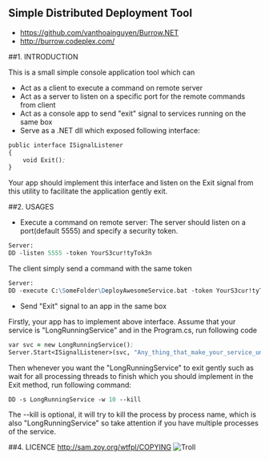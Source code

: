 Simple Distributed Deployment Tool
-----------------------------------------------------------------------
* https://github.com/vanthoainguyen/Burrow.NET    
* http://burrow.codeplex.com/


##1. INTRODUCTION

This is a small simple console application tool which can

* Act as a client to execute a command on remote server
* Act as a server to listen on a specific port for the remote commands from client
* Act as a console app to send "exit" signal to services running on the same box
* Serve as a .NET dll which exposed following interface:
```clj
public interface ISignalListener
{
    void Exit();
}
```
Your app should implement this interface and listen on the Exit signal from this utility to facilitate the application gently exit.


##2. USAGES
* Execute a command on remote server:
The server should listen on a port(default 5555) and specify a security token.
```clj
Server:
DD -listen 5555 -token YourS3cur!tyTok3n
```

The client simply send a command with the same token
```clj
Server:
DD -execute C:\SomeFolder\DeployAwesomeService.bat -token YourS3cur!tyTok3n
```

* Send "Exit" signal to an app in the same box

Firstly, your app has to implement above interface. Assume that your service is "LongRunningService" and in the Program.cs, run following code
```clj
var svc = new LongRunningService();
Server.Start<ISignalListener>(svc, "Any_thing_that_make_your_service_unique");
```

Then whenever you want the "LongRunningService" to exit gently such as wait for all processing threads to finish which you should implement in the Exit method,
run following command:

```clj
DD -s LongRunningService -w 10 --kill
```
The --kill is optional, it will try to kill the process by process name, which is also "LongRunningService" so take attention if you have multiple processes of the service.

##4. LICENCE
http://sam.zoy.org/wtfpl/COPYING 
![Troll](http://i40.tinypic.com/2m4vl2x.jpg) 